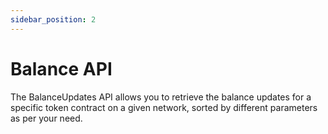 ```yaml
---
sidebar_position: 2
---
```


# Balance API


The BalanceUpdates API allows you to retrieve the balance updates for a specific token contract on a given network, sorted by different parameters as per your need.

